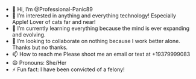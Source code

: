 - 👋 Hi, I’m @Professional-Panic89
- 👀 I’m interested in anything and everything technology! Especially Apple! Lover of cats far and near!
- 🌱 I’m currently learning everything because the mind is ever expanding and evolving.
- 💞️ I’m looking to collaborate on nothing because I work better alone. Thanks but no thanks.
- 📫 How to reach me Please shoot me an email or text at +19379999083
- 😄 Pronouns: She/Her
- ⚡ Fun fact: I have been convicted of a felony!

<!---
Professional-Panic89/Professional-Panic89 is a ✨ special ✨ repository because its `README.md` (this file) appears on your GitHub profile.
You can click the Preview link to take a look at your changes.
--->
